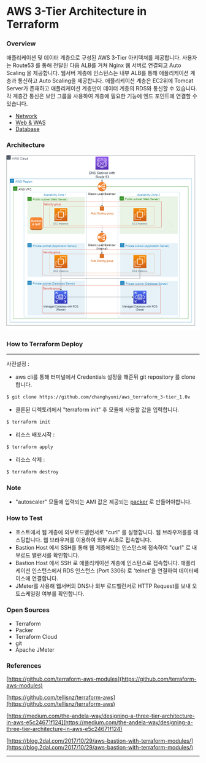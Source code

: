 
# AWS 3-Tier Architecture in Terraform


### Overview

애플리케이션 및 데이터 계층으로 구성된 AWS 3-Tier 아키텍쳐를 제공합니다. 사용자는 Route53 를 통해 전달된 다음 ALB를 거쳐 Nginx 웹 서버로 연결되고 Auto Scaling 을 제공합니다. 웹서버 계층에 인스턴스는 내부 ALB를 통해 애플리케이션 계층과 통신하고 Auto Scaling을 제공합니다. 애플리케이션 계층은 EC2위에 Tomcat Server가 존재하고 애플리케이션 계층만이 데이터 계층의 RDS와 통신할 수 있습니다. 각 계층간 통신은 보안 그룹을 사용하여 계층에 필요한 기능에 엔드 포인트에 연결할 수 있습니다.  

- [Network](https://github.com/changhyuni/AWS-3TIER/tree/main/Network)
- [Web & WAS](https://github.com/changhyuni/AWS-3TIER/tree/main/WEB%20%26%20WAS)
- [Database](https://github.com/changhyuni/AWS-3TIER/tree/main/Database)

### Architecture
![ex_screenshot](./architecture.png)
### How to Terraform Deploy

---

사전설정 : 

- aws cli를 통해 터미널에서 Credentials 설정을 해준뒤                                                                                        git repository 를 clone 합니다.

```bash
$ git clone https://github.com/changhyuni/aws_terraform_3-tier_1.0v
```

- 클론된 디렉토리에서 "terraform init" 후 모듈에 사용할 값을 입력합니다.

```bash
$ terraform init
```

- 리소스 배포시작 :

```bash
$ terraform apply
```

- 리소스 삭제 :

```bash
$ terraform destroy
```
### Note
* "autoscaler" 모듈에 입력되는 AMI 값은 제공되는 [packer](https://github.com/changhyuni/AWS-3TIER/tree/main/WEB%20%26%20WAS/packer) 로 만들어야합니다.

### How to Test

- 호스트에서 웹 계층에 외부로드밸런서로 "curl" 를 실행합니다. 웹 브라우저를를 테스팅합니다. 웹 브라우저를 이용하여 외부 ALB로 접속합니다.
- Bastion Host 에서 SSH를 통해 웹 계층에있는 인스턴스에 접속하여 "curl" 로 내부로드 밸런서를 확인합니다.
- Bastion Host 에서 SSH 로 애플리케이션 계층에 인스턴스로 접속합니다. 애플리케이션 인스턴스에서 RDS 인스턴스 (Port 3306) 로 'telnet'을 연결하여 데이터베이스에 연결합니다.
- JMeter를 사용해 웹서버의 DNS나 외부 로드벨런서로 HTTP Request를 보내 오토스케일링 여부를 확인합니다.

### Open Sources

- Terraform
- Packer
- Terraform Cloud
- git
- Apache JMeter

### References

[https://github.com/terraform-aws-modules](https://github.com/terraform-aws-modules)

[https://github.com/tellisnz/terraform-aws](https://github.com/tellisnz/terraform-aws)

[https://medium.com/the-andela-way/designing-a-three-tier-architecture-in-aws-e5c24671f124](https://medium.com/the-andela-way/designing-a-three-tier-architecture-in-aws-e5c24671f124)

[https://blog.2dal.com/2017/10/29/aws-bastion-with-terraform-modules/](https://blog.2dal.com/2017/10/29/aws-bastion-with-terraform-modules/)

---
